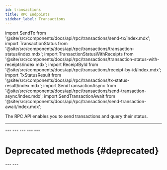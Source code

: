 ```yaml
---
id: transactions
title: RPC Endpoints
sidebar_label: Transactions
---
```


import SendTx from '@site/src/components/docs/api/rpc/transactions/send-tx/index.mdx';
import TransactionStatus from '@site/src/components/docs/api/rpc/transactions/transaction-status/index.mdx';
import TransactionStatusWithReceipts from '@site/src/components/docs/api/rpc/transactions/transaction-status-with-receipts/index.mdx';
import ReceiptById from '@site/src/components/docs/api/rpc/transactions/receipt-by-id/index.mdx';
import TxStatusResult from '@site/src/components/docs/api/rpc/transactions/tx-status-result/index.mdx';
import SendTransactionAsync from '@site/src/components/docs/api/rpc/transactions/send-transaction-async/index.mdx';
import SendTransactionAwait from '@site/src/components/docs/api/rpc/transactions/send-transaction-await/index.mdx';

The RPC API enables you to send transactions and query their status.

---
<SendTx />
---
<TransactionStatus />
---
<TransactionStatusWithReceipts />
---
<ReceiptById />
---
<TxStatusResult />
---

# Deprecated methods {#deprecated}

<SendTransactionAsync/>
---
<SendTransactionAwait />
---
